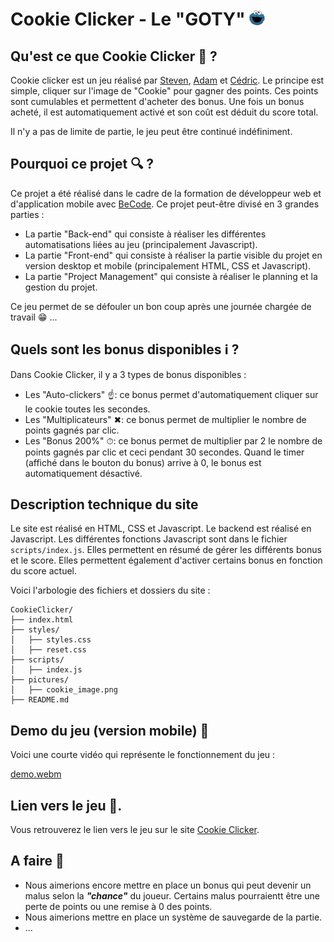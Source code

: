 # Cookie Clicker - Le "GOTY" <img src="./pictures/cookie_image.png" alt="Cookie Clicker" height="25" width="25">

## Qu'est ce que Cookie Clicker &#x1F914; ?

Cookie clicker est un jeu réalisé par [Steven](https://github.com/stevenmottiaux), [Adam](https://github.com/DelsarteAdam) et [Cédric](https://github.com/Ceeeed1985). Le principe est simple, cliquer sur l'image de "Cookie" pour gagner des points. Ces points sont cumulables et permettent d'acheter des bonus. Une fois un bonus acheté, il est automatiquement activé et son coût est déduit du score total.

Il n'y a pas de limite de partie, le jeu peut être continué indéfiniment.

## Pourquoi ce projet &#x1F50D; ?

Ce projet a été réalisé dans le cadre de la formation de développeur web et d'application mobile avec [BeCode](https://becode.org/). Ce projet peut-être divisé en 3 grandes parties :

- La partie "Back-end" qui consiste à réaliser les différentes automatisations liées au jeu (principalement Javascript).
- La partie "Front-end" qui consiste à réaliser la partie visible du projet en version desktop et mobile (principalement HTML, CSS et Javascript).
- La partie "Project Management" qui consiste à réaliser le planning et la gestion du projet.

Ce jeu permet de se défouler un bon coup après une journée chargée de travail &#x1F601; ...

## Quels sont les bonus disponibles &#x2139; ?

Dans Cookie Clicker, il y a 3 types de bonus disponibles :

- Les "Auto-clickers" &#x261D;: ce bonus permet d'automatiquement cliquer sur le cookie toutes les secondes.
- Les "Multiplicateurs" &#x2716;: ce bonus permet de multiplier le nombre de points gagnés par clic.
- Les "Bonus 200%" &#x23F1;: ce bonus permet de multiplier par 2 le nombre de points gagnés par clic et ceci pendant 30 secondes. Quand le timer (affiché dans le bouton du bonus) arrive à 0, le bonus est automatiquement désactivé.

## Description technique du site

Le site est réalisé en HTML, CSS et Javascript. Le backend est réalisé en Javascript. Les différentes fonctions Javascript sont dans le fichier `scripts/index.js`. Elles permettent en résumé de gérer les différents bonus et le score. Elles permettent également d'activer certains bonus en fonction du score actuel.

Voici l'arbologie des fichiers et dossiers du site :

```
CookieClicker/
├── index.html
├── styles/
│   ├── styles.css
│   ├── reset.css
├── scripts/
│   ├── index.js
├── pictures/
│   ├── cookie_image.png
├── README.md
```

## Demo du jeu (version mobile) &#x1F4F1;

Voici une courte vidéo qui représente le fonctionnement du jeu :

[demo.webm](https://github.com/DelsarteAdam/cookieClicker/assets/169654085/ddd4b21e-18ae-494b-a6b9-d74fb5be411e)



## Lien vers le jeu &#x1F517;.

Vous retrouverez le lien vers le jeu sur le site [Cookie Clicker](https://delsarteadam.github.io/CookieClicker/).

## A faire &#x1F4AD;

- Nous aimerions encore mettre en place un bonus qui peut devenir un malus selon la **_"chance"_** du joueur. Certains malus pourraientt être une perte de points ou une remise à 0 des points.
- Nous aimerions mettre en place un système de sauvegarde de la partie.
- ...
